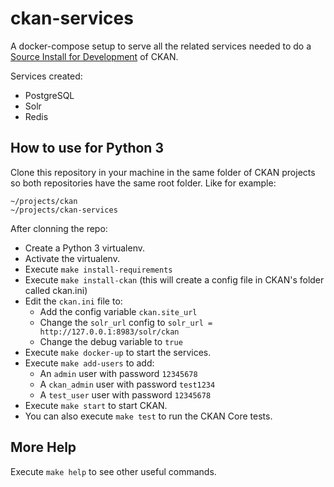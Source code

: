 # ckan-services

A docker-compose setup to serve all the related services needed to do a [Source Install for Development](https://docs.ckan.org/en/latest/maintaining/installing/install-from-source.html) of CKAN.

Services created:
 * PostgreSQL
 * Solr
 * Redis

## How to use for Python 3

Clone this repository in your machine in the same folder of CKAN projects so
both repositories have the same root folder. Like for example:

```
~/projects/ckan
~/projects/ckan-services
```

After clonning the repo:
* Create a Python 3 virtualenv.
* Activate the virtualenv.
* Execute `make install-requirements`
* Execute `make install-ckan` (this will create a config file in CKAN's folder called ckan.ini)
* Edit the `ckan.ini` file to:
  * Add the config variable `ckan.site_url`
  * Change the `solr_url` config to `solr_url = http://127.0.0.1:8983/solr/ckan`
  * Change the debug variable to `true`
* Execute `make docker-up` to start the services.
* Execute `make add-users` to add:
  * An `admin` user with password `12345678`
  * A `ckan_admin` user with password `test1234`
  * A `test_user` user with password `12345678`
* Execute `make start` to start CKAN.
* You can also execute `make test` to run the CKAN Core tests.

## More Help

Execute `make help` to see other useful commands.
